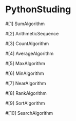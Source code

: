 # PythonStuding

#[1] SumAlgorithm

#[2] ArithmeticSequence

#[3] CountAlgorithm

#[4] AverageAlgorithm

#[5] MaxAlgorithm

#[6] MinAlgorithm

#[7] NearAlgorithm

#[8] RankAlgorithm

#[9] SortAlgorithm

#[10] SearchAlgorithm


